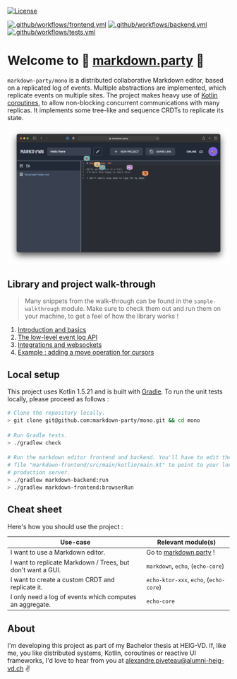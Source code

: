 [![License](https://img.shields.io/badge/license-MIT-green)](
https://opensource.org/licenses/MIT)

[![.github/workflows/frontend.yml](https://github.com/markdown-party/mono/actions/workflows/frontend.yml/badge.svg?branch=main)](https://github.com/markdown-party/mono/actions/workflows/frontend.yml)
[![.github/workflows/backend.yml](https://github.com/markdown-party/mono/actions/workflows/backend.yml/badge.svg?branch=main)](https://github.com/markdown-party/mono/actions/workflows/backend.yml)
[![.github/workflows/tests.yml](https://github.com/markdown-party/mono/actions/workflows/tests.yml/badge.svg?branch=main)](https://github.com/markdown-party/mono/actions/workflows/tests.yml)

# Welcome to :rainbow: [markdown.party](https://markdown.party/) :rainbow:

`markdown-party/mono` is a distributed collaborative Markdown editor, based on a replicated log of
events. Multiple abstractions are implemented, which replicate events on multiple sites. The project
makes heavy use of [Kotlin coroutines](https://kotlinlang.org/docs/coroutines-guide.html), to allow
non-blocking concurrent communications with many replicas. It implements some tree-like and sequence
CRDTs to replicate its state.

![Markdown Party](assets/hero.png)

## Library and project walk-through

> Many snippets from the walk-through can be found in the `sample-walkthrough` module. Make sure to
> check them out and run them on your machine, to get a feel of how the library works !

1. [Introduction and basics](library/echo/README.md)
2. [The low-level event log API](library/echo-core/README.md)
3. [Integrations and websockets](library/echo-ktor-websockets/README.md)
4. [Example : adding a move operation for cursors](markdown/markdown/README.md)

## Local setup

This project uses Kotlin 1.5.21 and is built with [Gradle](https://gradle.org). To run the unit
tests locally, please proceed as follows :

```bash
# Clone the repository locally.
> git clone git@github.com:markdown-party/mono.git && cd mono

# Run Gradle tests.
> ./gradlew check

# Run the markdown editor frontend and backend. You'll have to edit the configuration in the
# file "markdown-frontend/src/main/kotlin/main.kt" to point to your localhost rather than the
# production server.
> ./gradlew markdown-backend:run
> ./gradlew markdown-frontend:browserRun
```

## Cheat sheet

Here's how you should use the project :

| Use-case                                                    | Relevant module(s)                               |
|-------------------------------------------------------------|--------------------------------------------------|
| I want to use a Markdown editor.                            | Go to [markdown.party](https://markdown.party) ! |
| I want to replicate Markdown / Trees, but don't want a GUI. | `markdown`, `echo`, (`echo-core`)                |
| I want to create a custom CRDT and replicate it.            | `echo-ktor-xxx`, `echo`, (`echo-core`)           |
| I only need a log of events which computes an aggregate.    | `echo-core`                                      |

## About

I'm developing this project as part of my Bachelor thesis at HEIG-VD. If, like me, you like
distributed systems, Kotlin, coroutines or reactive UI frameworks, I'd love to hear from you
at [alexandre.piveteau@alumni-heig-vd.ch](mailto:alexandre.piveteau@alumni-heig-vd.ch) :v:
